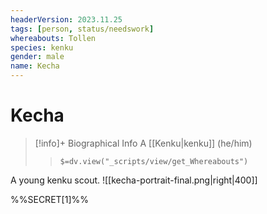 ```yaml
---
headerVersion: 2023.11.25
tags: [person, status/needswork]
whereabouts: Tollen
species: kenku
gender: male
name: Kecha
---
```

# Kecha
>[!info]+ Biographical Info
> A [[Kenku|kenku]] (he/him)
>> `$=dv.view("_scripts/view/get_Whereabouts")`

A young kenku scout. ![[kecha-portrait-final.png|right|400]]

%%SECRET[1]%%
